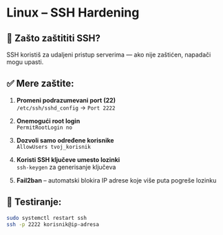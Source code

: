 # Linux – SSH Hardening

## 📌 Zašto zaštititi SSH?

SSH koristiš za udaljeni pristup serverima — ako nije zaštićen, napadači mogu upasti.

## ✅ Mere zaštite:

1. **Promeni podrazumevani port (22)**  
   `/etc/ssh/sshd_config` → `Port 2222`

2. **Onemogući root login**  
   `PermitRootLogin no`

3. **Dozvoli samo određene korisnike**  
   `AllowUsers tvoj_korisnik`

4. **Koristi SSH ključeve umesto lozinki**  
   `ssh-keygen` za generisanje ključeva

5. **Fail2ban** – automatski blokira IP adrese koje više puta pogreše lozinku

## 🧪 Testiranje:
```bash
sudo systemctl restart ssh
ssh -p 2222 korisnik@ip-adresa
